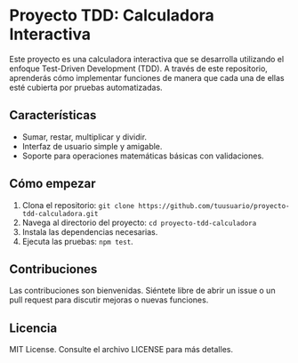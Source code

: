 # Proyecto TDD: Calculadora Interactiva

Este proyecto es una calculadora interactiva que se desarrolla utilizando el enfoque Test-Driven Development (TDD). A través de este repositorio, aprenderás cómo implementar funciones de manera que cada una de ellas esté cubierta por pruebas automatizadas.

## Características
- Sumar, restar, multiplicar y dividir.
- Interfaz de usuario simple y amigable.
- Soporte para operaciones matemáticas básicas con validaciones.

## Cómo empezar
1. Clona el repositorio: `git clone https://github.com/tuusuario/proyecto-tdd-calculadora.git`
2. Navega al directorio del proyecto: `cd proyecto-tdd-calculadora`
3. Instala las dependencias necesarias.
4. Ejecuta las pruebas: `npm test`.

## Contribuciones
Las contribuciones son bienvenidas. Siéntete libre de abrir un issue o un pull request para discutir mejoras o nuevas funciones.

## Licencia
MIT License. Consulte el archivo LICENSE para más detalles.